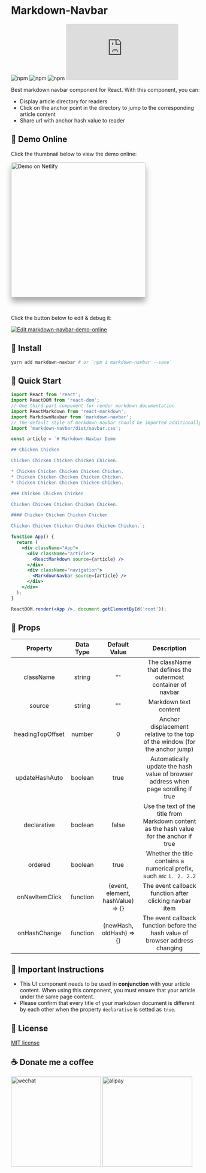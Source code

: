 # Markdown-Navbar

![npm](https://img.shields.io/npm/l/markdown-navbar.svg)
![npm](https://img.shields.io/npm/dt/markdown-navbar.svg)
![npm](https://img.shields.io/npm/v/markdown-navbar/latest.svg)
![GitHub file size in bytes](https://img.shields.io/github/size/parksben/markdown-navbar/src/index.js)

Best markdown navbar component for React. With this component, you can:

- Display article directory for readers
- Click on the anchor point in the directory to jump to the corresponding article content
- Share url with anchor hash value to reader

## 🍭 Demo Online

Click the thumbnail below to view the demo online:

<a href="https://csb-e7e0n.netlify.com/" target="_blank" style="display: inline-block; margin-bottom: 32px;">
  <img src="https://screenshots.codesandbox.io/e7e0n.png" alt="Demo on Netlify" style="width: 360px; border-radius: 5px; box-shadow: 0 12px 16px 0 rgba(0, 0, 0, 0.32);">
</a>

Click the button below to edit & debug it:

<a href="https://codesandbox.io/s/markdown-navbar-demo-online-e7e0n?fontsize=14&hidenavigation=1&theme=dark" target="_blank">
  <img src="https://codesandbox.io/static/img/play-codesandbox.svg" alt="Edit markdown-navbar-demo-online">
</a>

## 🍿 Install

```bash
yarn add markdown-navbar # or `npm i markdown-navbar --save`
```

## 🌭 Quick Start

```jsx
import React from 'react';
import ReactDOM from 'react-dom';
// One third-part component for render markdown documentation
import ReactMarkdown from 'react-markdown';
import MarkdownNavbar from 'markdown-navbar';
// The default style of markdown-navbar should be imported additionally
import 'markdown-navbar/dist/navbar.css';

const article = `# Markdown-Navbar Demo

## Chicken Chicken

Chicken Chicken Chicken Chicken Chicken.

* Chicken Chicken Chicken Chicken Chicken.
* Chicken Chicken Chicken Chicken Chicken.
* Chicken Chicken Chicken Chicken Chicken.

### Chicken Chicken Chicken

Chicken Chicken Chicken Chicken Chicken.

#### Chicken Chicken Chicken Chicken

Chicken Chicken Chicken Chicken Chicken Chicken.`;

function App() {
  return (
    <div className="App">
      <div className="article">
        <ReactMarkdown source={article} />
      </div>
      <div className="navigation">
        <MarkdownNavbar source={article} />
      </div>
    </div>
  );
}

ReactDOM.render(<App />, document.getElementById('root'));
```

## 🍔 Props

|     Property     | Data Type |           Default Value           |                                       Description                                        |
| :--------------: | :-------: | :-------------------------------: | :--------------------------------------------------------------------------------------: |
|    className     |  string   |                ""                 |               The className that defines the outermost container of navbar               |
|      source      |  string   |                ""                 |                                  Markdown text content                                   |
| headingTopOffset |  number   |                 0                 |       Anchor displacement relative to the top of the window (for the anchor jump)        |
|  updateHashAuto  |  boolean  |               true                |    Automatically update the hash value of browser address when page scrolling if true    |
|   declarative    |  boolean  |               false               | Use the text of the title from Markdown content as the hash value for the anchor if true |
|     ordered      |  boolean  |               true                |           Whether the title contains a numerical prefix, such as: `1. 2. 2.2`            |
|  onNavItemClick  | function  | (event, element, hashValue) => {} |                  The event callback function after clicking navbar item                  |
|   onHashChange   | function  |     (newHash, oldHash) => {}      |      The event callback function before the hash value of browser address changing       |

## 🧀 Important Instructions

- This UI component needs to be used in **conjunction** with your article content. When using this component, you must ensure that your article under the same page content.
- Please confirm that every title of your markdown document is different by each other when the property `declarative` is setted as `true`.

## 🍺 License

[MIT license](./LICENSE)

## ☕️ Donate me a coffee

<div style="overflow: hidden;">
  <img style="display: inline-block;" width="auto" height="240" src="https://github.com/parksben/markdown-navbar/blob/master/assets/wechat.jpg?raw=true" alt="wechat" />
  <img style="display: inline-block;" width="auto" height="240" src="https://github.com/parksben/markdown-navbar/blob/master/assets/alipay.jpg?raw=true" alt="alipay" />
</div>
